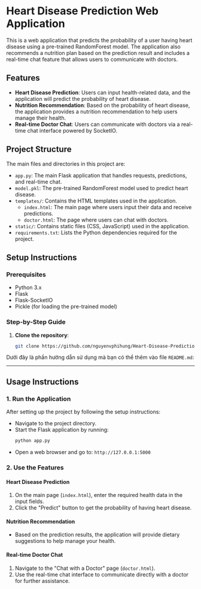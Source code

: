 # Heart Disease Prediction Web Application

This is a web application that predicts the probability of a user having heart disease using a pre-trained RandomForest model. The application also recommends a nutrition plan based on the prediction result and includes a real-time chat feature that allows users to communicate with doctors.

## Features
- **Heart Disease Prediction**: Users can input health-related data, and the application will predict the probability of heart disease.
- **Nutrition Recommendation**: Based on the probability of heart disease, the application provides a nutrition recommendation to help users manage their health.
- **Real-time Doctor Chat**: Users can communicate with doctors via a real-time chat interface powered by SocketIO.

## Project Structure
The main files and directories in this project are:
- `app.py`: The main Flask application that handles requests, predictions, and real-time chat.
- `model.pkl`: The pre-trained RandomForest model used to predict heart disease.
- `templates/`: Contains the HTML templates used in the application.
  - `index.html`: The main page where users input their data and receive predictions.
  - `doctor.html`: The page where users can chat with doctors.
- `static/`: Contains static files (CSS, JavaScript) used in the application.
- `requirements.txt`: Lists the Python dependencies required for the project.

## Setup Instructions

### Prerequisites
- Python 3.x
- Flask
- Flask-SocketIO
- Pickle (for loading the pre-trained model)

### Step-by-Step Guide

1. **Clone the repository**:
   ```bash
   git clone https://github.com/nguyenvphihung/Heart-Disease-Prediction.git

Dưới đây là phần hướng dẫn sử dụng mà bạn có thể thêm vào file `README.md`:  

---

## Usage Instructions  

### 1. Run the Application  
After setting up the project by following the setup instructions:  
- Navigate to the project directory.  
- Start the Flask application by running:  
  ```bash  
  python app.py  
  ```  
- Open a web browser and go to: `http://127.0.0.1:5000`  

### 2. Use the Features  

#### Heart Disease Prediction  
1. On the main page (`index.html`), enter the required health data in the input fields.  
2. Click the "Predict" button to get the probability of having heart disease.  

#### Nutrition Recommendation  
- Based on the prediction results, the application will provide dietary suggestions to help manage your health.  

#### Real-time Doctor Chat  
1. Navigate to the "Chat with a Doctor" page (`doctor.html`).  
2. Use the real-time chat interface to communicate directly with a doctor for further assistance.  


